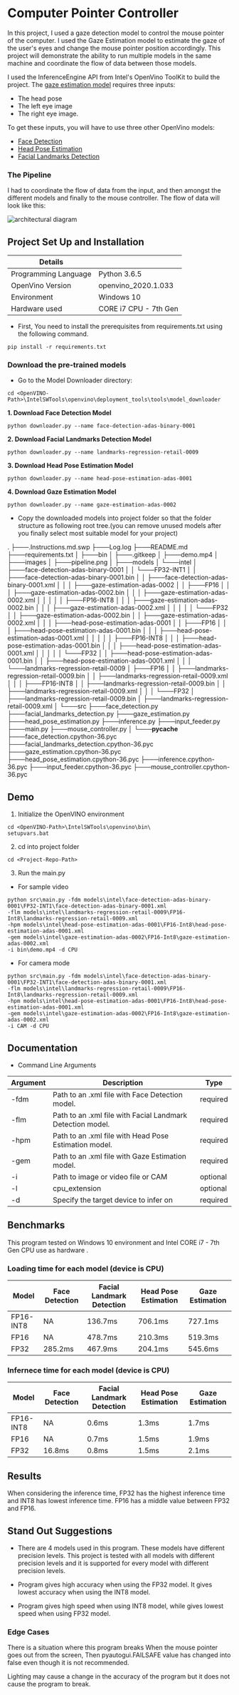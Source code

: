 # Computer Pointer Controller

In this project, I used a gaze detection model to control the mouse pointer of the computer. I used the Gaze Estimation model to estimate the gaze of the user's eyes and change the mouse pointer position accordingly. This project will demonstrate the ability to run multiple models in the same machine and coordinate the flow of data between those models.

I used the InferenceEngine API from Intel's OpenVino ToolKit to build the project. The [gaze estimation model](https://docs.openvinotoolkit.org/latest/_models_intel_gaze_estimation_adas_0002_description_gaze_estimation_adas_0002.html) requires three inputs:

- The head pose
- The left eye image
- The right eye image.

To get these inputs, you will have to use three other OpenVino models:

* [Face Detection](https://docs.openvinotoolkit.org/latest/_models_intel_face_detection_adas_binary_0001_description_face_detection_adas_binary_0001.html)
* [Head Pose Estimation](https://docs.openvinotoolkit.org/latest/_models_intel_head_pose_estimation_adas_0001_description_head_pose_estimation_adas_0001.html)
* [Facial Landmarks Detection](https://docs.openvinotoolkit.org/latest/_models_intel_landmarks_regression_retail_0009_description_landmarks_regression_retail_0009.html)

### The Pipeline

I had to coordinate the flow of data from the input, and then amongst the different models and finally to the mouse controller. The flow of data will look like this:

![architectural diagram](./images/pipeline.png)

## Project Set Up and Installation

| Details            |              |
|-----------------------|---------------|
| Programming Language |  Python 3.6.5 |
| OpenVino Version |  openvino_2020.1.033 |
| Environment |  Windows 10 |
| Hardware used |  CORE i7 CPU - 7th Gen |

- First, You need to install the prerequisites from requirements.txt using the following command.

```
pip install -r requirements.txt
```
### Download the pre-trained models

- Go to the Model Downloader directory: 

```
cd <OpenVINO-Path>\IntelSWTools\openvino\deployment_tools\tools\model_downloader
```

**1. Download Face Detection Model**

```
python downloader.py --name face-detection-adas-binary-0001
```

**2. Download Facial Landmarks Detection Model**

```
python downloader.py --name landmarks-regression-retail-0009
```

**3. Download Head Pose Estimation Model**

```
python downloader.py --name head-pose-estimation-adas-0001
```

**4. Download Gaze Estimation Model**

```
python downloader.py --name gaze-estimation-adas-0002
```

- Copy the downloaded models into project folder so that the folder structure as following root tree.(you can remove unused models after you finally select most suitable model for your project)

.
├───.Instructions.md.swp
├───Log.log
├───README.md
├───requirements.txt
│
├───bin
│   ├───.gitkeep
│   ├───demo.mp4
│
├───images
│   ├───pipeline.png
│
├───models
│   └───intel
│       ├───face-detection-adas-binary-0001
│       │   └───FP32-INT1
│       │           ├───face-detection-adas-binary-0001.bin
│       │           ├───face-detection-adas-binary-0001.xml
│       │
│       ├───gaze-estimation-adas-0002
│       │   ├───FP16
│       │   │       ├───gaze-estimation-adas-0002.bin
│       │   │       ├───gaze-estimation-adas-0002.xml
│       │   │
│       │   ├───FP16-INT8
│       │   │       ├───gaze-estimation-adas-0002.bin
│       │   │       ├───gaze-estimation-adas-0002.xml
│       │   │
│       │   └───FP32
│       │           ├───gaze-estimation-adas-0002.bin
│       │           ├───gaze-estimation-adas-0002.xml
│       │
│       ├───head-pose-estimation-adas-0001
│       │   ├───FP16
│       │   │       ├───head-pose-estimation-adas-0001.bin
│       │   │       ├───head-pose-estimation-adas-0001.xml
│       │   │
│       │   ├───FP16-INT8
│       │   │       ├───head-pose-estimation-adas-0001.bin
│       │   │       ├───head-pose-estimation-adas-0001.xml
│       │   │
│       │   └───FP32
│       │           ├───head-pose-estimation-adas-0001.bin
│       │           ├───head-pose-estimation-adas-0001.xml
│       │
│       └───landmarks-regression-retail-0009
│           ├───FP16
│           │       ├───landmarks-regression-retail-0009.bin
│           │       ├───landmarks-regression-retail-0009.xml
│           │
│           ├───FP16-INT8
│           │       ├───landmarks-regression-retail-0009.bin
│           │       ├───landmarks-regression-retail-0009.xml
│           │
│           └───FP32
│                   ├───landmarks-regression-retail-0009.bin
│                   ├───landmarks-regression-retail-0009.xml
│
└───src
    ├───face_detection.py
    ├───facial_landmarks_detection.py
    ├───gaze_estimation.py
    ├───head_pose_estimation.py
    ├───inference.py
    ├───input_feeder.py
    ├───main.py
    ├───mouse_controller.py
    │
    └───__pycache__
        ├───face_detection.cpython-36.pyc
        ├───facial_landmarks_detection.cpython-36.pyc
        ├───gaze_estimation.cpython-36.pyc
        ├───head_pose_estimation.cpython-36.pyc
        ├───inference.cpython-36.pyc
        ├───input_feeder.cpython-36.pyc
        ├───mouse_controller.cpython-36.pyc


## Demo

1. Initialize the OpenVINO environment 

```
cd <OpenVINO-Path>\IntelSWTools\openvino\bin\
setupvars.bat
```

2. cd into project folder

```
cd <Project-Repo-Path>
```
3. Run the main.py 

- For sample video

```
python src\main.py -fdm models\intel\face-detection-adas-binary-0001\FP32-INT1\face-detection-adas-binary-0001.xml 
-flm models\intel\landmarks-regression-retail-0009\FP16-Int8\landmarks-regression-retail-0009.xml 
-hpm models\intel\head-pose-estimation-adas-0001\FP16-Int8\head-pose-estimation-adas-0001.xml 
-gem models\intel\gaze-estimation-adas-0002\FP16-Int8\gaze-estimation-adas-0002.xml 
-i bin\demo.mp4 -d CPU
```

- For camera mode

```
python src\main.py -fdm models\intel\face-detection-adas-binary-0001\FP32-INT1\face-detection-adas-binary-0001.xml 
-flm models\intel\landmarks-regression-retail-0009\FP16-Int8\landmarks-regression-retail-0009.xml 
-hpm models\intel\head-pose-estimation-adas-0001\FP16-Int8\head-pose-estimation-adas-0001.xml 
-gem models\intel\gaze-estimation-adas-0002\FP16-Int8\gaze-estimation-adas-0002.xml 
-i CAM -d CPU
```

## Documentation

- Command Line Arguments

| Argument            | Description     | Type          |
|---------------------|-----------------|---------------|
| -fdm | Path to an .xml file with Face Detection model. | required |
| -flm | Path to an .xml file with Facial Landmark Detection model. | required |
| -hpm | Path to an .xml file with Head Pose Estimation model. | required |
| -gem | Path to an .xml file with Gaze Estimation model. | required |
| -i | Path to image or video file or CAM | optional |
| -l | cpu_extension | optional |
| -d | Specify the target device to infer on | required |

## Benchmarks

This program tested on Windows 10 environment and  Intel CORE i7 - 7th Gen CPU use as hardware .

### Loading time for each model (device is CPU)

| Model | Face Detection | Facial Landmark Detection | Head Pose Estimation | Gaze Estimation |
|---------------------|-----------------|---------------|---------------|---------------|
|FP16-INT8 | NA | 136.7ms | 706.1ms | 727.1ms |
|FP16 | NA |  478.7ms | 210.3ms | 519.3ms |
|FP32 | 285.2ms | 467.9ms | 204.1ms | 545.6ms |


### Infernece time for each model (device is CPU)

| Model | Face Detection | Facial Landmark Detection | Head Pose Estimation | Gaze Estimation |
|---------------------|-----------------|---------------|---------------|---------------|
|FP16-INT8 | NA | 0.6ms | 1.3ms | 1.7ms |
|FP16 | NA | 0.7ms | 1.5ms | 1.9ms |
|FP32 | 16.8ms | 0.8ms | 1.5ms | 2.1ms |

## Results

When considering the inference time, FP32 has the highest inference time and INT8 has lowest inference time. FP16 has a middle value between FP32 and FP16.

## Stand Out Suggestions

- There are 4 models used in this program. These models have different precision levels. This project is tested with all models with different precision levels and it is supported for every model with different precision levels. 

- Program gives high accuracy when using the FP32 model. It gives lowest accuracy when using the INT8 model.

- Program gives high speed when using INT8 model, while gives lowest speed when using FP32 model. 

### Edge Cases

There is a situation where this program breaks When the mouse pointer goes out from the screen, Then pyautogui.FAILSAFE value has changed into false even though it is not recommended.

Lighting may cause a change in the accuracy of the program but it does not cause the program to break.


